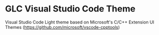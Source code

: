 # GLC Visual Studio Code Theme
Visual Studio Code Light theme based on Microsoft's C/C++ Extension UI Themes (https://github.com/microsoft/vscode-cpptools)
